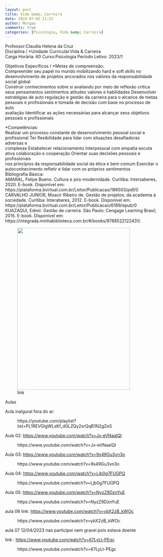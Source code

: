 ```yaml
---
layout: post
title: Vida &amp; Carreira
date: 2024-07-02 21:23
author: Morgao
comments: true
categories: [Psicologia, Vida &amp; Carreira]
---
```

<!-- wp:paragraph -->
<p>Professor:Claudia Helena da Cruz<br>Disciplina / *Unidade Curricular:Vida &amp; Carreira<br>Carga Horária: 60 Curso:Psicologia Período Letivo: 2023/1</p>
<!-- /wp:paragraph -->

<!-- wp:paragraph -->
<p>Objetivos Especificos / *Metas de compreensão:<br>Compreender seu papel no mundo mobilizando hard e soft skills no desenvolvimento de projetos ancorados nos valores da responsabilidade social global<br>Construir conhecimentos sobre si avaliando por meio de reflexão crítica seus pensamentos sentimentos atitudes valores e habilidades Desenvolver<br>estratégias de auto regulação e gestão da carreira para o alcance de metas pessoais e profissionais e tomada de decisão com base no processo de auto<br>avaliação Identificar as ações necessárias para alcançar seus objetivos pessoais e profissionais</p>
<!-- /wp:paragraph -->

<!-- wp:paragraph -->
<p>*Competências:<br>Realizar um processo constante de desenvolvimento pessoal social e profissional Ter flexibilidade para lidar com situações desafiadoras adversas e<br>complexas Estabelecer relacionamento interpessoal com empatia escuta ativa colaboração e cooperação Orientar suas decisões pessoais e profissionais<br>nos princípios da responsabilidade social da ética e bem comum Exercitar o autoconhecimento refletir e lidar com os próprios sentimentos<br>Bibliografia Básica:<br>AMARAL, Felipe Bueno. Cultura e pós-modernidade. Curitiba: Intersaberes, 2020. E-book. Disponível em:<br>https://plataforma.bvirtual.com.br/Leitor/Publicacao/186503/pdf/0<br>CARVALHO JUNIOR, Moacir Ribeiro de. Gestão de projetos: da academia à sociedade. Curitiba: Interaberes, 2012. E-book. Disponível em:<br>https://plataforma.bvirtual.com.br/Leitor/Publicacao/6189/epub/0<br>KUAZAQUI, Edmir. Gestão de carreira. São Paulo: Cengage Learning Brasil, 2015. E-book. Disponível em:<br>https://integrada.minhabiblioteca.com.br/#/books/9788522122431/.</p>
<!-- /wp:paragraph -->

<!-- wp:image {"id":395,"width":369,"height":531,"sizeSlug":"large","linkDestination":"custom"} -->
<figure class="wp-block-image size-large is-resized"><a href="https://matematicafibonacci.wordpress.com/wp-content/uploads/#"><img src="https://matematicafibonacci.wordpress.com/wp-content/uploads/2023/03/livropsi03-1.png?w=369" alt="" class="wp-image-395" width="369" height="531" /></a><figcaption class="wp-element-caption">link</figcaption></figure>
<!-- /wp:image -->

<!-- wp:paragraph -->
<p>Aulas</p>
<!-- /wp:paragraph -->

<!-- wp:paragraph -->
<p>Aula inalgural fora do ar:</p>
<!-- /wp:paragraph -->

<!-- wp:embed {"url":"https://youtube.com/playlist?list=PL1REVGlgWLsKf_d0LZQy2srQqB1N2gZeS","type":"video","providerNameSlug":"youtube","responsive":true,"className":"wp-embed-aspect-16-9 wp-has-aspect-ratio"} -->
<figure class="wp-block-embed is-type-video is-provider-youtube wp-block-embed-youtube wp-embed-aspect-16-9 wp-has-aspect-ratio"><div class="wp-block-embed__wrapper">
https://youtube.com/playlist?list=PL1REVGlgWLsKf_d0LZQy2srQqB1N2gZeS
</div></figure>
<!-- /wp:embed -->

<!-- wp:paragraph -->
<p>Aula 02: <a href="https://www.youtube.com/watch?v=Jx-eVNaaIQI">https://www.youtube.com/watch?v=Jx-eVNaaIQI</a></p>
<!-- /wp:paragraph -->

<!-- wp:embed {"url":"https://www.youtube.com/watch?v=Jx-eVNaaIQI","type":"video","providerNameSlug":"youtube","responsive":true,"className":"wp-embed-aspect-16-9 wp-has-aspect-ratio"} -->
<figure class="wp-block-embed is-type-video is-provider-youtube wp-block-embed-youtube wp-embed-aspect-16-9 wp-has-aspect-ratio"><div class="wp-block-embed__wrapper">
https://www.youtube.com/watch?v=Jx-eVNaaIQI
</div></figure>
<!-- /wp:embed -->

<!-- wp:paragraph -->
<p>Aula 03: <a href="https://www.youtube.com/watch?v=9s49Gu3vn3o">https://www.youtube.com/watch?v=9s49Gu3vn3o</a></p>
<!-- /wp:paragraph -->

<!-- wp:embed {"url":"https://www.youtube.com/watch?v=9s49Gu3vn3o","type":"video","providerNameSlug":"youtube","responsive":true,"className":"wp-embed-aspect-16-9 wp-has-aspect-ratio"} -->
<figure class="wp-block-embed is-type-video is-provider-youtube wp-block-embed-youtube wp-embed-aspect-16-9 wp-has-aspect-ratio"><div class="wp-block-embed__wrapper">
https://www.youtube.com/watch?v=9s49Gu3vn3o
</div></figure>
<!-- /wp:embed -->

<!-- wp:paragraph -->
<p>Aula 04: <a href="https://www.youtube.com/watch?v=Ljb0g7FUGPQ">https://www.youtube.com/watch?v=Ljb0g7FUGPQ</a></p>
<!-- /wp:paragraph -->

<!-- wp:embed {"url":"https://www.youtube.com/watch?v=Ljb0g7FUGPQ","type":"video","providerNameSlug":"youtube","responsive":true,"className":"wp-embed-aspect-16-9 wp-has-aspect-ratio"} -->
<figure class="wp-block-embed is-type-video is-provider-youtube wp-block-embed-youtube wp-embed-aspect-16-9 wp-has-aspect-ratio"><div class="wp-block-embed__wrapper">
https://www.youtube.com/watch?v=Ljb0g7FUGPQ
</div></figure>
<!-- /wp:embed -->

<!-- wp:paragraph -->
<p>Aula 05: <a href="https://www.youtube.com/watch?v=NyzZ9DznYuE">https://www.youtube.com/watch?v=NyzZ9DznYuE</a></p>
<!-- /wp:paragraph -->

<!-- wp:embed {"url":"https://www.youtube.com/watch?v=NyzZ9DznYuE","type":"video","providerNameSlug":"youtube","responsive":true,"className":"wp-embed-aspect-16-9 wp-has-aspect-ratio"} -->
<figure class="wp-block-embed is-type-video is-provider-youtube wp-block-embed-youtube wp-embed-aspect-16-9 wp-has-aspect-ratio"><div class="wp-block-embed__wrapper">
https://www.youtube.com/watch?v=NyzZ9DznYuE
</div></figure>
<!-- /wp:embed -->

<!-- wp:paragraph -->
<p>aula 06 link: <a href="https://www.youtube.com/watch?v=ybX2zB_kWOc">https://www.youtube.com/watch?v=ybX2zB_kWOc</a></p>
<!-- /wp:paragraph -->

<!-- wp:embed {"url":"https://www.youtube.com/watch?v=ybX2zB_kWOc","type":"video","providerNameSlug":"youtube","responsive":true,"className":"wp-embed-aspect-16-9 wp-has-aspect-ratio"} -->
<figure class="wp-block-embed is-type-video is-provider-youtube wp-block-embed-youtube wp-embed-aspect-16-9 wp-has-aspect-ratio"><div class="wp-block-embed__wrapper">
https://www.youtube.com/watch?v=ybX2zB_kWOc
</div></figure>
<!-- /wp:embed -->

<!-- wp:paragraph -->
<p>aula 07 12/04/2023 nao participei nem gravei pois estava doente</p>
<!-- /wp:paragraph -->

<!-- wp:paragraph -->
<p>link : <a href="https://www.youtube.com/watch?v=67LyLt-PEgc">https://www.youtube.com/watch?v=67LyLt-PEgc</a></p>
<!-- /wp:paragraph -->

<!-- wp:embed {"url":"https://www.youtube.com/watch?v=67LyLt-PEgc","type":"video","providerNameSlug":"youtube","responsive":true,"className":"wp-embed-aspect-16-9 wp-has-aspect-ratio"} -->
<figure class="wp-block-embed is-type-video is-provider-youtube wp-block-embed-youtube wp-embed-aspect-16-9 wp-has-aspect-ratio"><div class="wp-block-embed__wrapper">
https://www.youtube.com/watch?v=67LyLt-PEgc
</div></figure>
<!-- /wp:embed -->
